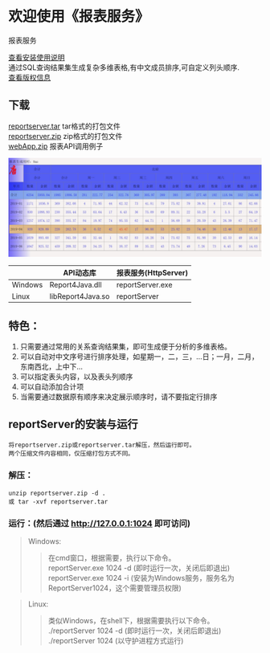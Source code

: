 # 欢迎使用《报表服务》
报表服务

[查看安装使用说明]( https://htmlpreview.github.io/?https://github.com/zhaoligit/reportsvc/blob/master/index.html)  
通过SQL查询结果集生成复杂多维表格,有中文成员排序,可自定义列头顺序.  
[查看版权信息]( https://htmlpreview.github.io/?https://github.com/zhaoligit/reportsvc/blob/master/copyright.html)  

## 下载
 [reportserver.tar](https://github.com/zhaoligit/reportsvc/raw/master/reportserver.tar) tar格式的打包文件  
 [reportserver.zip](https://github.com/zhaoligit/reportsvc/raw/master/reportServer.zip) zip格式的打包文件  
 [webApp.zip](https://github.com/zhaoligit/reportsvc/raw/master/webApp.zip)  报表API调用例子  

![图片](https://github.com/zhaoligit/reportsvc/raw/master/demotab.jpg "示例图片")

　　　　|     API动态库     |报表服务(HttpServer)  
---------|-------------------|-----------------  
Windows	|Report4Java.dll    |reportServer.exe  
Linux  	|libReport4Java.so  |reportServer  

## 特色：
1. 只需要通过常用的关系查询结果集，即可生成便于分析的多维表格。
1. 可以自动对中文序号进行排序处理，如星期一，二，三，...日；一月，二月，东南西北，上中下...
1. 可以指定表头内容，以及表头列顺序
1. 可以自动添加合计项
1. 当需要通过数据原有顺序来决定展示顺序时，请不要指定行排序
## reportServer的安装与运行  
    将reportserver.zip或reportserver.tar解压，然后运行即可。  
    两个压缩文件内容相同，仅压缩打包方式不同。  
### 解压：
    unzip reportserver.zip -d .  
    或 tar -xvf reportserver.tar   
### 运行：(然后通过 http://127.0.0.1:1024 即可访问)
>Windows:  
>>在cmd窗口，根据需要，执行以下命令。  
>>reportServer.exe 1024 -d		(即时运行一次，关闭后即退出)  
>>reportServer.exe 1024 -i		(安装为Windows服务，服务名为ReportServer1024，这个需要管理员权限)  

>Linux:  
>>类似Windows，在shell下，根据需要执行以下命令。  
>>./reportServer  1024 -d		(即时运行一次，关闭后即退出)  
>>./reportServer  1024 	    (以守护进程方式运行)  
